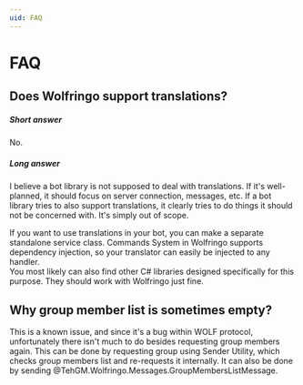 ```yaml
---
uid: FAQ
---
```


# FAQ
## Does Wolfringo support translations?
##### Short answer
No.
##### Long answer
I believe a bot library is not supposed to deal with translations. If it's well-planned, it should focus on server connection, messages, etc. If a bot library tries to also support translations, it clearly tries to do things it should not be concerned with. It's simply out of scope.

If you want to use translations in your bot, you can make a separate standalone service class. Commands System in Wolfringo supports dependency injection, so your translator can easily be injected to any handler.  
You most likely can also find other C# libraries designed specifically for this purpose. They should work with Wolfringo just fine.

## Why group member list is sometimes empty?
This is a known issue, and since it's a bug within WOLF protocol, unfortunately there isn't much to do besides requesting group members again. This can be done by requesting group using Sender Utility, which checks group members list and re-requests it internally. It can also be done by sending @TehGM.Wolfringo.Messages.GroupMembersListMessage.